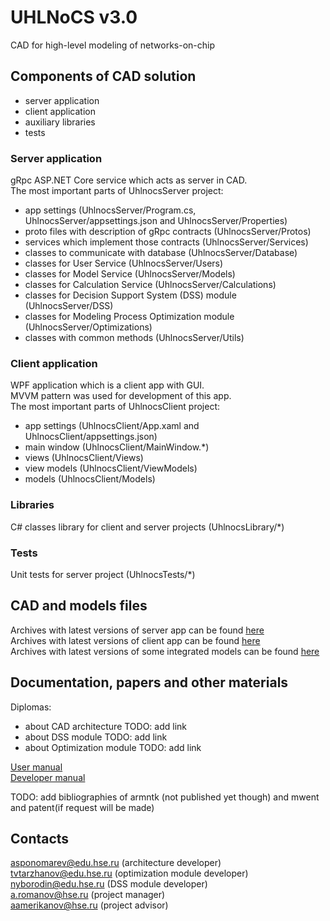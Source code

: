 # UHLNoCS v3.0
CAD for high-level modeling of networks-on-chip

## Components of CAD solution
- server application
- client application
- auxiliary libraries
- tests

### Server application
gRpc ASP.NET Core service which acts as server in CAD.  
The most important parts of UhlnocsServer project:
- app settings (UhlnocsServer/Program.cs, UhlnocsServer/appsettings.json and UhlnocsServer/Properties)
- proto files with description of gRpc contracts (UhlnocsServer/Protos)
- services which implement those contracts (UhlnocsServer/Services)
- classes to communicate with database (UhlnocsServer/Database)
- classes for User Service (UhlnocsServer/Users)
- classes for Model Service (UhlnocsServer/Models)
- classes for Calculation Service (UhlnocsServer/Calculations)
- classes for Decision Support System (DSS) module (UhlnocsServer/DSS)
- classes for Modeling Process Optimization module (UhlnocsServer/Optimizations)
- classes with common methods (UhlnocsServer/Utils)

### Client application
WPF application which is a client app with GUI.  
MVVM pattern was used for development of this app.  
The most important parts of UhlnocsClient project:
- app settings (UhlnocsClient/App.xaml and UhlnocsClient/appsettings.json)
- main window (UhlnocsClient/MainWindow.*)
- views (UhlnocsClient/Views)
- view models (UhlnocsClient/ViewModels)
- models (UhlnocsClient/Models)

### Libraries
C# classes library for client and server projects (UhlnocsLibrary/*)

### Tests
Unit tests for server project (UhlnocsTests/*)

## CAD and models files
Archives with latest versions of server app can be found [here](https://drive.google.com/drive/folders/15iQbJkoshGzZmrkByFuh0WKycfGDQmh1?usp=share_link)  
Archives with latest versions of client app can be found [here](https://drive.google.com/drive/folders/1684iMrC6DiIUosMoYM1TSXVx5Q0oMDha?usp=share_link)  
Archives with latest versions of some integrated models can be found [here](https://drive.google.com/drive/folders/1zu0hRHXKSjRA2MSB81W-mKO-FuR59vVW?usp=share_link)  

## Documentation, papers and other materials
Diplomas:
- about CAD architecture TODO: add link
- about DSS module TODO: add link
- about Optimization module TODO: add link

[User manual](https://docs.google.com/document/d/1TrPLn3PegrUGO-2gakrWGtYrEsQyDj8W-Q40dktWOlc/edit?usp=share_link)  
[Developer manual](https://docs.google.com/document/d/102qEiaBLqWzryhyl_K7A4h_qTBtQD5un-EVjZ4CNDOI/edit?usp=share_link)  

TODO: add bibliographies of armntk (not published yet though) and mwent and patent(if request will be made)

## Contacts
asponomarev@edu.hse.ru (architecture developer)  
tvtarzhanov@edu.hse.ru (optimization module developer)  
nyborodin@edu.hse.ru (DSS module developer)  
a.romanov@hse.ru (project manager)  
aamerikanov@hse.ru (project advisor)  
